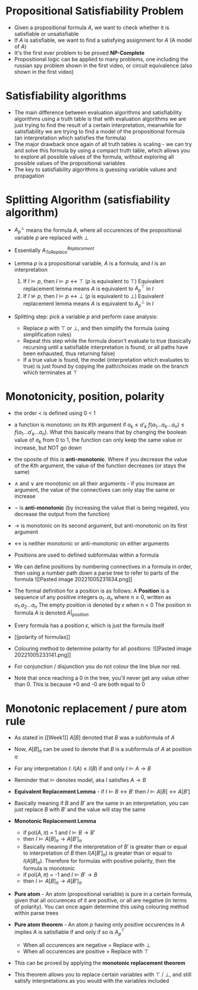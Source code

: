 # Propositional Satisfiability Problem
- Given a propositional formula $A$, we want to check whether it is satisfiable or unsatisfiable
- If $A$ is satisfiable, we want to find a satisfying assignment for $A$ (A model of $A$)
- It's the first ever problem to be proved **NP-Complete**
- Propositional logic can be applied to many problems, one including the russian spy problem shown in the first video, or circuit equivalence (also shown in the first video)

# Satisfiability algorithms
- The main difference between evaluation algorithms and satisfiability algorithms using a truth table is that with evaluation algorithms we are just trying to find the result of a certain interpretation, meanwhile for satisfiability we are trying to find  a model of the propositional formula (an interpretation which satisfies the formula)
- The major drawback once again of all truth tables is scaling - we can try and solve this formula by using a compact truth table, which allows you to explore all possible values of the formula, without exploring all possible values of the propositional variables
- The key to satisfiability algorithms is guessing variable values and propagation


# Splitting Algorithm (satisfiability algorithm)
- $A^{\bot}_{p}$ means the formula $A$, where all occurences of the propositional variable $p$ are replaced with $\bot$
- Essentially $A^{Replacement}_{ToReplace}$ 
- Lemma
  $p$ is a propositional variable, $A$ is a formula, and $I$ is an interpretation
  1. If $I \vDash p$, then $I \vDash p \leftrightarrow \top$ ($p$ is equivalent to $\top$)
  Equivalent replacement lemma means $A$ is equivalent to $A^{\top}_{p}$ in $I$
  2. If $I \nvDash p$, then $I \vDash p \leftrightarrow \bot$ ($p$ is equivalent to $\bot$)
  Equivalent replacement lemma means $A$ is equivalent to $A^{\bot}_{p}$ in $I$

- Splitting step: pick a variable $p$ and perform case analysis:
	- Replace p with $\top$ or $\bot$, and then simplify the formula (using simplification rules)
	- Repeat this step while the formula doesn't evaluate to true (basically recursing until a satisfiable interpretation is found, or all paths have been exhausted, thus returning false)
	- If a true value is found, the model (interpretation which evaluates to true) is just found by copying the path/choices made on the branch which terminates at $\top$

# Monotonicity, position, polarity
- the order < is defined using 0 < 1
- a function is monotonic on its Kth argument if $a_k \leq a'_k$ $f(a_1...a_k...a_n) \leq f(a_1...a'_k...a_n)$. What this basically means that by changing the boolean value of $a_k$ from 0 to 1, the function can only keep the same value or increase, but NOT go down
- the oposite of this is **anti-monotonic**. Where if you decrease the value of the Kth argument, the value of the function decreases (or stays the same)
- $\land$ and $\lor$ are monotonic on all their arguments - if you increase an argument, the value of the connectives can only stay the same or increase
- $\neg$ is **anti-monotonic** (by increasing the value that is being negated, you decrease the output from the function)
- $\rightarrow$ is monotonic on its second argument, but anti-monotonic on its first argument
- $\leftrightarrow$ is neither monotonic or anti-monotonic on either arguments

- Positions are used to defined subformulas within a formula
- We can define positions by numbering connectives in a formula in order, then using a number path down a parse tree to refer to parts of the formula
![[Pasted image 20221005231834.png]]

- The formal definition for a position is as follows:
  A **Position** is a sequence of any positive integers $a_1 .. a_n$ where $n\geq 0$, written as $a_1 . a_2 ... a_n$
  The empty position is denoted by $\epsilon$ when n = 0
  The position in formula $A$ is denoted $A|_{position}$

- Every formula has a position $\epsilon$, which is just the formula itself

- [[polarity of formulas]]

- Colouring method to determine polarity for all positions:
![[Pasted image 20221005233141.png]]

- For conjunction / disjunction you do not colour the line blue nor red.
- Note that once reaching a 0 in the tree, you'll never get any value other than 0. This is because +0 and -0 are both equal to 0

# Monotonic replacement / pure atom rule

- As stated in [[Week1]] $A[B]$ denoted that $B$ was a subformula of $A$
- Now, $A[B]_\pi$ can be used to denote that $B$ is a subformula of $A$ at position $\pi$
- For any interpretation $I$:
	  $I(A) \leq I(B)$ if and only $I \vDash A \rightarrow B$
- Reminder that $\vDash$ denotes model, aka $I$ satisfies $A\rightarrow B$


- **Equivalent Replacement Lemma** - if $I \vDash B \leftrightarrow B'$ then $I \vDash A[B] \leftrightarrow A[B']$
- Basically meaning if $B$ and $B'$ are the same in an interpretation, you can just replace $B$ with $B'$ and the value will stay the same

- **Monotonic Replacement Lemma** 
	- if pol($A,\pi$) = 1 and $I\vDash B\rightarrow B'$ 
	- then $I \vDash A[B]_\pi \rightarrow A[B']_\pi$ 
	- Basically meaning if the interpretation of $B'$ is greater than or equal to interpretation of $B$ then $I(A[B']_\pi)$ is greater than or equal to $I(A[B]_\pi)$. Therefore for formulas with positive polarity, then the formula is monotonic
	- if pol($A,\pi$) = -1 and $I\vDash B'\rightarrow B$
	- then $I \vDash A[B]_\pi \rightarrow A[B']_\pi$ 

- **Pure atom** - An atom (propositional variable) is pure in a certain formula, given that all occurences of it are positive, or all are negative (in terms of polarity). You can once again determine this using colouring method within parse trees
- **Pure atom theorem** - An atom *p* having only positive occurences in $A$ implies $A$ is satisfiable if and only if so is $A^\top_p$
	- When all occurences are negative = Replace with $\bot$
	- When all occurences are positive = Replace with $\top$
- This can be proved by applying the **monotonic replacement theorem**
- This theorem allows you to replace certain variables with $\top$ / $\bot$, and still satisfy interpretations as you would with the variables included